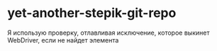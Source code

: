 # yet-another-stepik-git-repo
Я использую проверку, отлавливая исключение, которое выкинет WebDriver, если не найдет элемента
